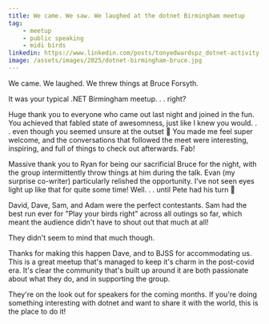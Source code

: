 ```yaml
---
title: We came. We saw. We laughed at the dotnet Birmingham meetup
tag:
    - meetup
    - public speaking
    - midi birds
linkedin: https://www.linkedin.com/posts/tonyedwardspz_dotnet-activity-7305859225446940672-dQT7
image: /assets/images/2025/dotnet-birmingham-bruce.jpg
---
```


We came. We laughed. We threw things at Bruce Forsyth.  
  
It was your typical .NET Birmingham meetup. . . right?  
  
Huge thank you to everyone who came out last night and joined in the fun. You achieved that fabled state of awesomness, just like I knew you would. . . even though you seemed unsure at the outset 🤣 You made me feel super welcome, and the conversations that followed the meet were interesting, inspiring, and full of things to check out afterwards. Fab!  
  
Massive thank you to Ryan for being our sacrificial Bruce for the night, with the group intermittently throw things at him during the talk. Evan (my surprise co-writer) particularly relished the opportunity. I've not seen eyes light up like that for quite some time! Well. . . until Pete had his turn 🎯  
  
David, Dave, Sam, and Adam were the perfect contestants. Sam had the best run ever for "Play your birds right" across all outings so far, which meant the audience didn't have to shout out that much at all!  
  
They didn't seem to mind that much though.  
  
Thanks for making this happen Dave, and to BJSS for accommodating us. This is a great meetup that's managed to keep it's charm in the post-covid era. It's clear the community that's built up around it are both passionate about what they do, and in supporting the group.  
  
They're on the look out for speakers for the coming months. If you're doing something interesting with dotnet and want to share it with the world, this is the place to do it!

